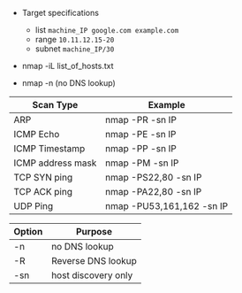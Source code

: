 - Target specifications

  - list `machine_IP google.com example.com`
  - range `10.11.12.15-20`
  - subnet `machine_IP/30`

- nmap -iL list_of_hosts.txt
- nmap -n (no DNS lookup)

| Scan Type         | Example                   |
| ----------------- | ------------------------- |
| ARP               | nmap -PR -sn IP           |
| ICMP Echo         | nmap -PE -sn IP           |
| ICMP Timestamp    | nmap -PP -sn IP           |
| ICMP address mask | nmap -PM -sn IP           |
| TCP SYN ping      | nmap -PS22,80 -sn IP      |
| TCP ACK ping      | nmap -PA22,80 -sn IP      |
| UDP Ping          | nmap -PU53,161,162 -sn IP |

| Option | Purpose             |
| ------ | ------------------- |
| -n     | no DNS lookup       |
| -R     | Reverse DNS lookup  |
| -sn    | host discovery only |
